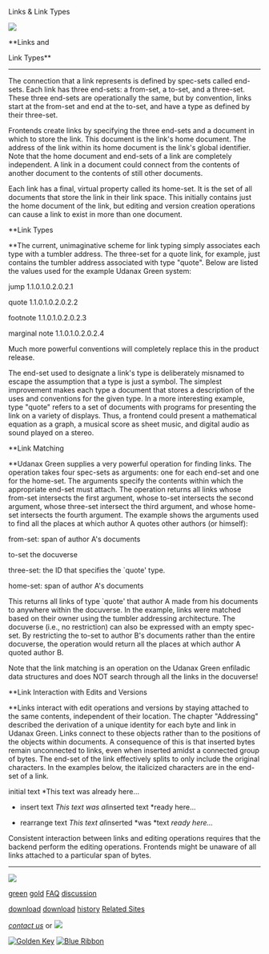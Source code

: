 Links & Link Types



[![](../../images/logo.gif)](../../index.html)

**Links
and

Link Types**

---

The connection that
a link represents is defined by spec-sets called end-sets. Each link has
three end-sets: a from-set, a to-set, and a three-set. These three end-sets
are operationally the same, but by convention, links start at the from-set
and end at the to-set, and have a type as defined by their three-set.

Frontends create links by specifying the three end-sets and a document in
which to store the link. This document is the link's home document. The
address of the link within its home document is the link's global identifier.
Note that the home document and end-sets of a link are completely independent.
A link in a document could connect from the contents of another document
to the contents of still other documents.

Each link has a final, virtual property called its home-set. It is the set
of all documents that store the link in their link space. This initially
contains just the home document of the link, but editing and version creation
operations can cause a link to exist in more than one document.

**Link Types

**The current, unimaginative scheme for link typing simply associates
each type with a tumbler address. The three-set for a quote link, for example,
just contains the tumbler address associated with type "quote".
Below are listed the values used for the example Udanax Green system:



jump 1.1.0.1.0.2.0.2.1

quote 1.1.0.1.0.2.0.2.2

footnote 1.1.0.1.0.2.0.2.3

marginal note 1.1.0.1.0.2.0.2.4

Much more powerful conventions will completely replace this in the product
release.

The end-set used to designate a link's type is deliberately misnamed to
escape the assumption that a type is just a symbol. The simplest improvement
makes each type a document that stores a description of the uses and conventions
for the given type. In a more interesting example, type "quote"
refers to a set of documents with programs for presenting the link on a
variety of displays. Thus, a frontend could present a mathematical equation
as a graph, a musical score as sheet music, and digital audio as sound played
on a stereo.

**Link Matching

**Udanax Green supplies a very powerful operation for finding links.
The operation takes four spec-sets as arguments: one for each end-set and
one for the home-set. The arguments specify the contents within which the
appropriate end-set must attach. The operation returns all links whose from-set
intersects the first argument, whose to-set intersects the second argument,
whose three-set intersect the third argument, and whose home-set intersects
the fourth argument. The example shows the arguments used to find all the
places at which author A quotes other authors (or himself):



from-set: span of author A's documents

to-set the docuverse

three-set: the ID that specifies the `quote' type.

home-set: span of author A's documents

This returns all links of type `quote' that author A made from his documents
to anywhere within the docuverse. In the example, links were matched based
on their owner using the tumbler addressing architecture. The docuverse
(i.e., no restriction) can also be expressed with an empty spec-set. By
restricting the to-set to author B's documents rather than the entire docuverse,
the operation would return all the places at which author A quoted author
B.

Note that the link matching is an operation on the Udanax Green enfiladic
data structures and does NOT search through all the links in the docuverse!

**Link Interaction with Edits and Versions

**Links interact with edit operations and versions by staying attached
to the same contents, independent of their location. The chapter "Addressing"
described the derivation of a unique identity for each byte and link in
Udanax Green. Links connect to these objects rather than to the positions
of the objects within documents. A consequence of this is that inserted
bytes remain unconnected to links, even when inserted amidst a connected
group of bytes. The end-set of the link effectively splits to only include
the original characters. In the examples below, the italicized characters
are in the end-set of a link.



initial text *This text was already here...

* insert text *This text was al*inserted text *ready here...

* rearrange text *This text al*inserted *was *text *ready
here...*

Consistent interaction between links and editing operations requires that
the backend perform the editing operations. Frontends might be unaware of
all links attached to a particular span of bytes.







---

[![](../../images/logo.gif)](../../index.html)

[green](../index.html)
[gold](../../gold/index.html)
[FAQ](../../FAQ.html)
[discussion](../../discussion/index.html)

[download](../download/index.html)
[download](../../gold/download/index.html)
[history](../../history/index.html)
[Related Sites](../../related.html)

*[contact us](../../contact.html)*
or [![](../../images/cmn.gif)](http://www.blindpay.com/crit-me-now.cgi)

[![Golden Key](../../images/key.gif)](http://www.privacy.org/ipc/) [![Blue Ribbon](../../images/ribbon.gif)](http://mirrors.yahoo.com/eff/blueribbon.html)
